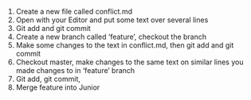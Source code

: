 1. Create a new file called conflict.md
2. Open with your Editor and put some text over several lines
3. Git add and git commit
4. Create a new branch called ‘feature’, checkout the branch
5. Make some changes to the text in conflict.md, then git add and git commit
6. Checkout master, make changes to the same text on similar lines you made changes to in ‘feature’ branch
7. Git add, git commit,
8. Merge feature into Junior
